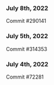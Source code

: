 ### July 8th, 2022

Commit #290141

### July 5th, 2022

Commit #314353


### July 4th, 2022

Commit #72281
